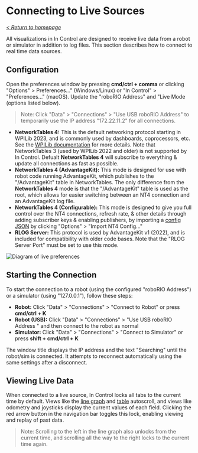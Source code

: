 # Connecting to Live Sources

_[< Return to homepage](/docs/INDEX.md)_

All visualizations in In Control are designed to receive live data from a robot or simulator in addition to log files. This section describes how to connect to real time data sources.

## Configuration

Open the preferences window by pressing **cmd/ctrl + comma** or clicking "Options" > Preferences..." (Windows/Linux) or "In Control" > "Preferences..." (macOS). Update the "roboRIO Address" and "Live Mode (options listed below).

> Note: Click "Data" > "Connections" > "Use USB roboRIO Address" to temporarily use the IP address "172.22.11.2" for all connections.

- **NetworkTables 4:** This is the default networking protocol starting in WPILib 2023, and is commonly used by dashboards, coprocessors, etc. See the [WPILib documentation](https://docs.wpilib.org/en/stable/docs/software/networktables/index.html) for more details. Note that NetworkTables 3 (used by WPILib 2022 and older) is not supported by In Control. Defualt **NetworkTables 4** will subscribe to everything & update all connections as fast as possible.
- **NetworkTables 4 (AdvantageKit):** This mode is designed for use with robot code running AdvantageKit, which publishes to the "/AdvantageKit" table in NetworkTables. The only difference from the **NetworkTables 4** mode is that the "/AdvantageKit" table is used as the root, which allows for easier switching between an NT4 connection and an AdvantageKit log file.
- **NetworkTables 4 (Configurable):** This mode is designed to give you full control over the NT4 connections, refresh rate, & other details through adding subscriber keys & enabling publishers, by importing a [config JSON](/docs/NT4CONFIGURABLE.md) by clicking "Options" > "Import NT4 Config..."
- **RLOG Server:** This protocol is used by AdvantageKit v1 (2022), and is included for compatibility with older code bases. Note that the "RLOG Server Port" must be set to use this mode.

![Diagram of live preferences](/docs/resources/open-live/open-live-1-dark.png)

## Starting the Connection

To start the connection to a robot (using the configured "roboRIO Address") or a simulator (using "127.0.0.1"), follow these steps:

- **Robot:** Click "Data" > "Connections" > "Connect to Robot" or press **cmd/ctrl + K**
- **Robot (USB):** Click "Data" > "Connections" > "Use USB roboRIO Address " and then connect to the robot as normal
- **Simulator:** Click "Data" > "Connections" > "Connect to Simulator" or press **shift + cmd/ctrl + K**

The window title displays the IP address and the text "Searching" until the robot/sim is connected. It attempts to reconnect automatically using the same settings after a disconnect.

## Viewing Live Data

When connected to a live source, In Control locks all tabs to the current time by default. Views like the [line graph](/docs/tabs/LINE-GRAPH.md) and [table](/docs/tabs/TABLE.md) autoscroll, and views like odometry and joysticks display the current values of each field. Clicking the red arrow button in the navigation bar toggles this lock, enabling viewing and replay of past data.

> Note: Scrolling to the left in the line graph also unlocks from the current time, and scrolling all the way to the right locks to the current time again.
